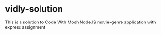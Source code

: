 # vidly-solution
This is a solution to Code With Mosh NodeJS movie-genre application with express assignment 
